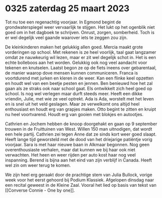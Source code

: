 # 0325 zaterdag 25 maart 2023
Tot nu toe een regenachtig voorjaar. In Egmond begint de grondwaterspiegel weer vervaarlijk te stijgen. Het lukt op het ogenblik niet goed om in het dagboek te schrijven. Onrust, zorgen, somberheid.  Toch is er wel degelijk veel gaande waarover iets te zeggen zou zijn.

De kleinkinderen maken het gelukkig allen goed. Mercia maakt grote vorderingen op  school.  Met rekenen is ze heel voorlijk, taal gaat langzamer omdat ze nauwkeurig wil lezen, maar er zit wel degelijk schot in. Het is een echte bolleboos aan het worden. Gelukkig ook nog veel aandacht voor tekenen en knutselen. Laatst begon ze op de fiets ineens over gebarentaal, de manier waarop dove mensen kunnen communiceren.  Franca is voortdurend met jurken en kleren in de weer. Kan een flinke keel opzetten en houdt wel van een beetje pesten en jennen. Ben benieuwd hoe het zal gaan als ze straks ook naar school gaat. Els ontwikkelt zich heel goed op school. Is nog wel verlegen maar durft steeds meer. Heeft een dikke vriendin, Julie, met wie ze veel optrekt. Ada is Ada, worstelt met het leven en is snel uit het veld geslagen. Maar ze verwelkomt ons altijd heel enthousiast en houdt erg van grapjes maken. Otto begint te zitten en kruipt nu heel voortvarend. Houdt erg van gooien met blokjes en autootjes. 

Cathrien en Jochem hebben de knoop doorgehakt en gaan op 9 september trouwen in de Fruittuinen van West. Willen 150 man uitnodigen, dat wordt een hele partij. Cathrien zei tegen Anne dat ze sinds kort weer goed slaapt. Heeft lange tijd geworsteld met de dood van het driejarige patiëntje vorig voorjaar. Sara is met haar nieuwe baan in Alkmaar begonnen. Nog geen overenthousiaste verhalen, maar dat kunnen we bij haar ook niet verwachten. Het heen en weer rijden per auto kost haar nog veel inspanning. Berend is bijna aan het eind van zijn verblijf in Canada. Heeft wel zin om weer terug te komen.

We zijn heel erg geraakt door de prachtige stem van Julia Bullock, vorige week voor het eerst gehoord bij Podium Klassiek. Afgelopen dinsdag naar een recital geweest in de Kleine Zaal. Vooral het lied op basis van tekst van [[Converse Connie - One by one]].